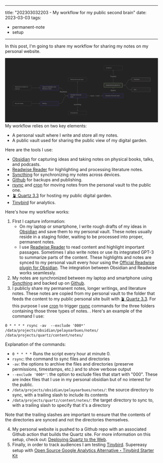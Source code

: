 

---
title:  "202303032203 - My workflow for my public second brain"
date: 2023-03-03
tags: 
- permanent-note 
- setup
---

In this post, I'm going to share my workflow for sharing my notes on my personal website.

![Digital-Garden](notes/attachments/Digital-Garden.png)
My workflow relies on two key elements:
-   A personal vault where I write and store all my notes.
-   A public vault used for sharing the public view of my digital garden.

Here are the tools I use:

-   [Obsidian](https://obsidian.md/) for capturing ideas and taking notes on physical books, talks, and podcasts.
-   [Readwise Reader](https://readwise.io/read) for highlighting and processing literature notes.
-   [Syncthing](https://syncthing.net/) for synchronizing my notes across devices.
-   [Github](https://github.com/) for backups and publishing.
-   [rsync](https://en.wikipedia.org/wiki/Rsync) and [cron](https://en.wikipedia.org/wiki/Cron) for moving notes from the personal vault to the public one.
-   [🪴 Quartz 3.3](https://quartz.jzhao.xyz/) for hosting my public digital garden.
-   [Tinybird](https://www.tinybird.co/) for analytics.

Here's how my workflow works:
1. FIrst I capture information: 
	- On my laptop or smartphone, I write rough drafts of my ideas in [Obsidian](https://obsidian.md/) and save them to my personal vault. These notes usually reside in a staging folder, waiting to be processed into proper, permanent notes.
	- I use [Readwise Reader](https://readwise.io/read) to read content and highlight important passages. Sometimes I also write notes or use its integrated GPT-3 to summarize parts of the content. These highlights and notes are synced to my personal vault every hour using the [Official Readwise plugin for Obsidian](https://github.com/readwiseio/obsidian-readwise). The integration between Obsidian and Readwise works seamlessly.
2. My notes are synchronized between my laptop and smartphone using [Syncthing](https://syncthing.net/) and backed up on [Github](https://github.com/).
3. I publicly share my permanent notes, longer writings, and literature notes. These notes are copied from my personal vault to the folder that feeds the content to my public personal site built with [🪴 Quartz 3.3](https://quartz.jzhao.xyz/). For this purpose I use [cron](https://en.wikipedia.org/wiki/Cron) to trigger [rsync](https://en.wikipedia.org/wiki/Rsync) commands for the three folders containing those three types of notes. . Here's an example of the command I use:

``` 
0 * * * * rsync -av  --exclude '000*' /data/projects/obsidian/pelayoarbues/notes/ /data/projects/quartz/content/notes/
```

Explanation of the commands:
- `0 * * * *` Runs the script every hour at minute 0.
-   `rsync`: the command to sync files and directories
-   `-av`: the options to archive the files and directories (preserve permissions, timestamps, etc.) and to show verbose output
-   `--exclude '000*'`: the option to exclude files that start with "000". These are index files that I use in my personal obsidian but of no interest for the public.
-   `/data/projects/obsidian/pelayoarbues/notes/`: the source directory to sync, with a trailing slash to include its contents
-   `/data/projects/quartz/content/notes/`: the target directory to sync to, with a trailing slash to specify that it's a directory

Note that the trailing slashes are important to ensure that the contents of the directories are synced and not the directories themselves.

4. My personal website is pushed to a Github repo with an associated Github action that builds the Quartz site. For more information on this setup, check out: [Deploying Quartz to the Web](https://quartz.jzhao.xyz/notes/hosting/).
5. Finally, in order to track audiences I am testing [Tinybird](https://www.tinybird.co/). Supereasy setup with [Open Source Google Analytics Alternative・Tinybird Starter Kit](https://www.tinybird.co/starter-kits/web-analytics)






